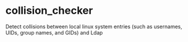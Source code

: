 # collision_checker
Detect collisions between local linux system entries (such as usernames, UIDs, group names, and GIDs) and Ldap
